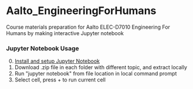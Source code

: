 # Aalto_EngineeringForHumans
Course materials preparation for Aalto ELEC-D7010 Engineering For Humans
by making interactive Jupyter notebook

### Jupyter Notebook Usage
0. [Install and setup Jupyter Notebook](http://jupyter.readthedocs.io/en/latest/install.html)
1. Download .zip file in each folder with different topic, and extract locally
2. Run "jupyter notebook" from file location in local command prompt
3. Select cell, press <SHIFT> + <ENTER> to run current cell

